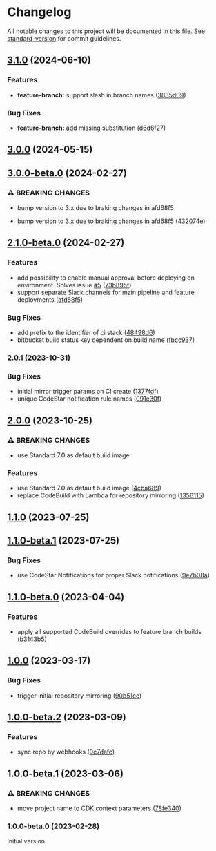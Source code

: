 # Changelog

All notable changes to this project will be documented in this file. See [standard-version](https://github.com/conventional-changelog/standard-version) for commit guidelines.

## [3.1.0](https://github.com/merapar/opinionated-ci-pipeline/compare/v3.0.0...v3.1.0) (2024-06-10)


### Features

* **feature-branch:** support slash in branch names ([3835d09](https://github.com/merapar/opinionated-ci-pipeline/commit/3835d09a078ea3f03dd9377ca247fbbe93d5fae0))


### Bug Fixes

* **feature-branch:** add missing substitution ([d6d6f27](https://github.com/merapar/opinionated-ci-pipeline/commit/d6d6f272ba20f06d9983150659778cc1d3460f75))

## [3.0.0](https://github.com/merapar/opinionated-ci-pipeline/compare/v3.0.0-beta.0...v3.0.0) (2024-05-15)

## [3.0.0-beta.0](https://github.com/merapar/opinionated-ci-pipeline/compare/v2.1.0-beta.0...v3.0.0-beta.0) (2024-02-27)


### ⚠ BREAKING CHANGES

* bump version to 3.x due to braking changes in afd68f5

* bump version to 3.x due to braking changes in afd68f5 ([432074e](https://github.com/merapar/opinionated-ci-pipeline/commit/432074e25488eb4e1f4eebe01650822d3674a8a4))

## [2.1.0-beta.0](https://github.com/merapar/opinionated-ci-pipeline/compare/v2.0.1...v2.1.0-beta.0) (2024-02-27)


### Features

* add possibility to enable manual approval before deploying on environment. Solves issue [#5](https://github.com/merapar/opinionated-ci-pipeline/issues/5) ([73b895f](https://github.com/merapar/opinionated-ci-pipeline/commit/73b895f50b264286121235c863c1b8bcee1a61f9))
* support separate Slack channels for main pipeline and feature deployments ([afd68f5](https://github.com/merapar/opinionated-ci-pipeline/commit/afd68f50986b905ffbd859663d871afb1b57e12e))


### Bug Fixes

* add prefix to the identifier of ci stack ([48498d6](https://github.com/merapar/opinionated-ci-pipeline/commit/48498d675ab6bbfa009ae864bc6f655fd23dadc4))
* bitbucket build status key dependent on build name ([fbcc937](https://github.com/merapar/opinionated-ci-pipeline/commit/fbcc9370a4696989c131d5c42fe3be76926bfb24))

### [2.0.1](https://github.com/merapar/opinionated-ci-pipeline/compare/v2.0.0...v2.0.1) (2023-10-31)


### Bug Fixes

* initial mirror trigger params on CI create ([1377fdf](https://github.com/merapar/opinionated-ci-pipeline/commit/1377fdf21f2ea675c975f90b23b4c29aaf1db1a3))
* unique CodeStar notification rule names ([091e30f](https://github.com/merapar/opinionated-ci-pipeline/commit/091e30f881752aa2fcb99b5c87c6513991c7f00f))

## [2.0.0](https://github.com/merapar/opinionated-ci-pipeline/compare/v2.0.0-beta.2...v2.0.0) (2023-10-25)

### ⚠ BREAKING CHANGES

* use Standard 7.0 as default build image

### Features

* use Standard 7.0 as default build image ([4cba689](https://github.com/merapar/opinionated-ci-pipeline/commit/4cba689c0143a9939791ebb125d60b6d09a8aef6))
* replace CodeBuild with Lambda for repository mirroring ([1356115](https://github.com/merapar/opinionated-ci-pipeline/commit/1356115764c4741581e8cc0207d338fb83826eb6))

## [1.1.0](https://github.com/merapar/opinionated-ci-pipeline/compare/v1.1.0-beta.1...v1.1.0) (2023-07-25)

## [1.1.0-beta.1](https://github.com/merapar/opinionated-ci-pipeline/compare/v1.1.0-beta.0...v1.1.0-beta.1) (2023-07-25)


### Bug Fixes

* use CodeStar Notifications for proper Slack notifications ([9e7b08a](https://github.com/merapar/opinionated-ci-pipeline/commit/9e7b08a11fc472093436633f070402c29b614078))

## [1.1.0-beta.0](https://github.com/merapar/opinionated-ci-pipeline/compare/v1.0.0...v1.1.0-beta.0) (2023-04-04)


### Features

* apply all supported CodeBuild overrides to feature branch builds ([b3143b5](https://github.com/merapar/opinionated-ci-pipeline/commit/b3143b5ad536b0b944d7e4d1cf08d97d163ce6ab))

## [1.0.0](https://github.com/merapar/opinionated-ci-pipeline/compare/v1.0.0-beta.2...v1.0.0) (2023-03-17)


### Bug Fixes

* trigger initial repository mirroring ([90b51cc](https://github.com/merapar/opinionated-ci-pipeline/commit/90b51ccf476a452c2b6bfbfd3853841382f24870))

## [1.0.0-beta.2](https://github.com/merapar/opinionated-ci-pipeline/compare/v1.0.0-beta.1...v1.0.0-beta.2) (2023-03-09)


### Features

* sync repo by webhooks ([0c7dafc](https://github.com/merapar/opinionated-ci-pipeline/commit/0c7dafcf6a6601304227d1a466c3f83b9c5925f2))

## 1.0.0-beta.1 (2023-03-06)


### ⚠ BREAKING CHANGES

* move project name to CDK context parameters ([78fe340](https://github.com/merapar/opinionated-ci-pipeline/commit/78fe3408bbbbf1eab221f7791801cf17aaeb71e0))

### 1.0.0-beta.0 (2023-02-28)

Initial version
